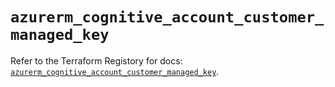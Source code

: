 # `azurerm_cognitive_account_customer_managed_key`

Refer to the Terraform Registory for docs: [`azurerm_cognitive_account_customer_managed_key`](https://www.terraform.io/docs/providers/azurerm/r/cognitive_account_customer_managed_key).

